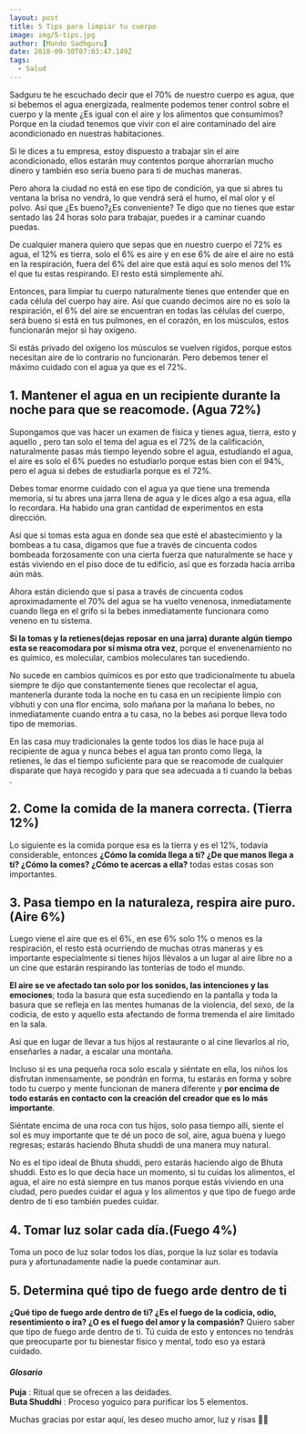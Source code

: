 ```yaml
---
layout: post
title: 5 Tips para limpiar tu cuerpo
image: img/5-tips.jpg
author: [Mundo Sadhguru]
date: 2018-09-30T07:03:47.149Z
tags:
  - Salud
---
```


Sadguru te he escuchado decir que el 70% de nuestro cuerpo es agua, que si bebemos el agua energizada, realmente podemos tener control sobre el cuerpo y la mente ¿Es igual con el aire y los alimentos que consumimos? Porque en la ciudad tenemos que vivir con el aire contaminado del aire acondicionado en nuestras habitaciones.

Si le dices a tu empresa, estoy dispuesto a trabajar sin el aire acondicionado, ellos estarán muy contentos porque ahorrarían mucho dinero y también eso sería bueno para ti de muchas maneras.

Pero ahora la ciudad no está en ese tipo de condición, ya que si abres tu ventana la brisa no vendrá, lo que vendrá será el humo, el mal olor y el polvo. Así que ¿Es bueno?¿Es conveniente? Te digo que no tienes que estar sentado las 24 horas solo para trabajar, puedes ir a caminar cuando puedas.

De cualquier manera quiero que sepas que en nuestro cuerpo el 72% es agua, el 12% es tierra, solo el 6% es aire y en ese 6% de aire el aire no está en la respiración, fuera del 6% del aire que está aquí es solo menos del 1% el que tu estas respirando. El resto está simplemente ahí.

Entonces, para limpiar tu cuerpo naturalmente tienes que entender que en cada célula del cuerpo hay aire. Así que cuando decimos aire no es solo la respiración, el 6% del aire se encuentran en todas las células del cuerpo, será bueno si está en tus pulmones, en el corazón, en los músculos, estos funcionarán mejor si hay oxígeno.

Si estás privado del oxígeno los músculos se vuelven rígidos, porque estos necesitan aire de lo contrario no funcionarán. Pero debemos tener el máximo cuidado con el agua ya que es el 72%.

## 1. Mantener el agua en un recipiente durante la noche para que se reacomode. (Agua 72%)
Supongamos que vas hacer un examen de física y tienes agua, tierra, esto y aquello , pero tan solo el tema del agua es el 72% de la calificación, naturalmente pasas más tiempo leyendo sobre el agua, estudiando el agua, el aire es solo el 6% puedes no estudiarlo porque estas bien con el 94%, pero el agua si debes de estudiarla porque es el 72%.

Debes tomar enorme cuidado con el agua ya que tiene una tremenda memoria, si tu abres una jarra llena de agua y le dices algo a esa agua, ella lo recordara. Ha habido una gran cantidad de experimentos en esta dirección.

Así que si tomas esta agua en donde sea que esté el abastecimiento y la bombeas a tu casa, digamos que fue a través de cincuenta codos bombeada forzosamente con una cierta fuerza que naturalmente se hace y estás viviendo en el piso doce de tu edificio, así que es forzada hacia arriba aún más.

Ahora están diciendo que si pasa a través de cincuenta codos aproximadamente el 70% del agua se ha vuelto venenosa, inmediatamente cuando llega en el grifo si la bebes inmediatamente funcionara como veneno en tu sistema.

**Si la tomas y la retienes(dejas reposar en una jarra) durante algún tiempo esta se reacomodara por sí misma otra vez**, porque el envenenamiento no es químico, es molecular, cambios moleculares tan sucediendo.

No sucede en cambios químicos es por esto que tradicionalmente tu abuela siempre te dijo que constantemente tienes que recolectar el agua, mantenerla durante toda la noche en tu casa en un recipiente limpio con vibhuti y con una flor encima, solo mañana por la mañana lo bebes, no inmediatamente cuando entra a tu casa, no la bebes asi porque lleva todo tipo de memorias.

En las casa muy tradicionales la gente todos los días le hace puja al recipiente de agua y nunca bebes el agua tan pronto como llega, la retienes, le das el tiempo suficiente para que se reacomode de cualquier disparate que haya recogido y para que sea adecuada a ti cuando la bebas .

## 2. Come la comida de la manera correcta. (Tierra 12%)
Lo siguiente es la comida porque esa es la tierra y es el 12%, todavía considerable, entonces **¿Cómo la comida llega a ti? ¿De que manos llega a ti? ¿Cómo la comes? ¿Cómo te acercas a ella?** todas estas cosas son importantes.

## 3. Pasa tiempo en la naturaleza, respira aire puro. (Aire 6%)
Luego viene el aire que es el 6%, en ese 6% solo 1% o menos es la respiración, el resto está ocurriendo de muchas otras maneras y es importante especialmente si tienes hijos llévalos a un lugar al aire libre no a un cine que estarán respirando las tonterías de todo el mundo.

**El aire se ve afectado tan solo por los sonidos, las intenciones y las emociones**; toda la basura que esta sucediendo en la pantalla y toda la basura que se refleja en las mentes humanas de la violencia, del sexo, de la codicia, de esto y aquello esta afectando de forma tremenda el aire limitado en la sala.

Así que en lugar de llevar a tus hijos al restaurante o al cine llevarlos al río, enseñarles a nadar, a escalar una montaña. 

Incluso si es una pequeña roca solo escala y siéntate en ella, los niños los disfrutan inmensamente, se pondrán en forma, tu estarás en forma y sobre todo tu cuerpo y mente funcionan de manera diferente y **por encima de todo estarás en contacto con la creación del creador que es lo más importante**.

Siéntate encima de una roca con tus hijos, solo pasa tiempo allí, siente el sol es muy importante que te dé un poco de sol, aire, agua buena y luego regresas; estarás haciendo Bhuta shuddi de una manera muy natural.

No es el tipo ideal de Bhuta shuddi, pero estarás haciendo algo de Bhuta shuddi. Esto es lo que decía hace un momento, si tu cuidas los alimentos, el agua, el aire no está siempre en tus manos porque estás viviendo en una ciudad, pero puedes cuidar el agua y los alimentos y que tipo de fuego arde dentro de ti eso también puedes cuidar.

## 4. Tomar luz solar cada día.(Fuego 4%)
Toma un poco de luz solar todos los días, porque la luz solar es todavía pura y afortunadamente nadie la puede contaminar aun.

## 5. Determina qué tipo de fuego arde dentro de ti
**¿Qué tipo de fuego arde dentro de ti? ¿Es el fuego de la codicia, odio, resentimiento o ira? ¿O es el fuego del amor y la compasión?** Quiero saber que tipo de fuego arde dentro de ti.
Tú cuida de esto y entonces no tendrás que preocuparte por tu bienestar físico y mental, todo eso ya estará cuidado.

#### ***Glosario***

**Puja** : Ritual que se ofrecen a las deidades.  
**Buta Shuddhi** : Proceso yoguico para purificar los 5 elementos.

Muchas gracias por estar aquí, les deseo mucho amor, luz y risas 🙏🏻